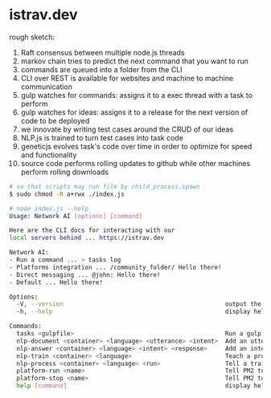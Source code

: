 istrav.dev
========

rough sketch:
1. Raft consensus between multiple node.js threads
2. markov chain tries to predict the next command that you want to run
3. commands are queued into a folder from the CLI
4. CLI over REST is available for websites and machine to machine communication
5. gulp watches for commands: assigns it to a exec thread with a task to perform
6. gulp watches for ideas: assigns it to a release for the next version of code to be deployed
7. we innovate by writing test cases around the CRUD of our ideas
8. NLP.js is trained to turn test cases into task code
9. geneticjs evolves task's code over time in order to optimize for speed and functionality
10. source code performs rolling updates to github while other machines perform rolling downloads

```bash
# so that scripts may run file by child_process.spawn
$ sudo chmod -R a+rwx ./index.js
```

```bash
# node index.js --help
Usage: Network AI [options] [command]

Here are the CLI docs for interacting with our
local servers behind ... https://istrav.dev

Network AI:
- Run a command ... > tasks log
- Platforms integration ... /community_folder/ Hello there!
- Direct messaging ... @john: Hello there!
- Default ... Hello there!

Options:
  -V, --version                                             output the version number
  -h, --help                                                display help for command

Commands:
  tasks <gulpfile>                                          Run a gulp task from the tasks folder.
  nlp-document <container> <language> <utterance> <intent>  Add an utterance and intent for the NLP.
  nlp-answer <container> <language> <intent> <response>     Add an intent and response for the NLP.
  nlp-train <container> <language>                          Teach a program how to act using documents and answers.
  nlp-process <container> <language> <run>                  Tell a trained program something.
  platform-run <name>                                       Tell PM2 to run a new platform process.
  platform-stop <name>                                      Tell PM2 to stop a running platform process.
  help [command]                                            display help for command
```
